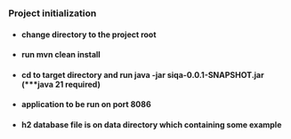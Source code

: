 ### Project initialization
* #### change directory to the project root 
* #### run mvn clean install 
* #### cd to target directory and run java -jar siqa-0.0.1-SNAPSHOT.jar (***java 21 required)
* #### application to be run on port 8086
* #### h2 database file is on data directory which containing some example 